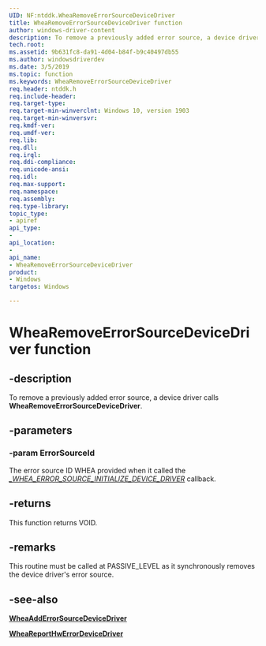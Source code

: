 ```yaml
---
UID: NF:ntddk.WheaRemoveErrorSourceDeviceDriver
title: WheaRemoveErrorSourceDeviceDriver function
author: windows-driver-content
description: To remove a previously added error source, a device driver calls WheaRemoveErrorSourceDeviceDriver.
tech.root:
ms.assetid: 9b631fc8-da91-4d04-b84f-b9c40497db55
ms.author: windowsdriverdev
ms.date: 3/5/2019
ms.topic: function
ms.keywords: WheaRemoveErrorSourceDeviceDriver
req.header: ntddk.h
req.include-header:
req.target-type:
req.target-min-winverclnt: Windows 10, version 1903
req.target-min-winversvr:
req.kmdf-ver:
req.umdf-ver:
req.lib:
req.dll:
req.irql: 
req.ddi-compliance:
req.unicode-ansi:
req.idl:
req.max-support:
req.namespace:
req.assembly:
req.type-library: 
topic_type: 
- apiref
api_type: 
- 
api_location: 
- 
api_name: 
- WheaRemoveErrorSourceDeviceDriver
product: 
- Windows
targetos: Windows

---
```


# WheaRemoveErrorSourceDeviceDriver function


## -description

To remove a previously added error source, a device driver calls **WheaRemoveErrorSourceDeviceDriver**.

## -parameters

### -param ErrorSourceId

The error source ID WHEA provided when it called the [*_WHEA_ERROR_SOURCE_INITIALIZE_DEVICE_DRIVER*](nc-ntddk-_whea_error_source_initialize_device_driver.md) callback. 


## -returns
This function returns VOID.
## -remarks
This routine must be called at PASSIVE_LEVEL as it synchronously removes the device driver's error source. 
## -see-also

[**WheaAddErrorSourceDeviceDriver**](nf-ntddk-wheaadderrorsourcedevicedriver.md)

[**WheaReportHwErrorDeviceDriver**](nf-ntddk-whearemoveerrorsourcedevicedriver.md)
